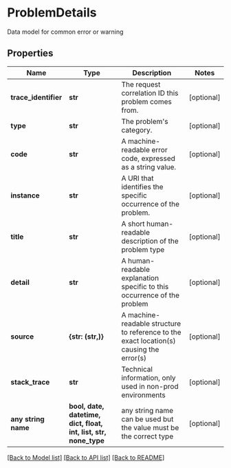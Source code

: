 # ProblemDetails

Data model for common error or warning

## Properties
Name | Type | Description | Notes
------------ | ------------- | ------------- | -------------
**trace_identifier** | **str** | The request correlation ID this problem comes from. | [optional] 
**type** | **str** | The problem&#39;s category. | [optional] 
**code** | **str** | A machine-readable  error code, expressed as a string value. | [optional] 
**instance** | **str** | A URI that identifies the specific occurrence of the problem. | [optional] 
**title** | **str** | A short human-readable description of the problem type | [optional] 
**detail** | **str** | A human-readable explanation specific to this occurrence of the problem | [optional] 
**source** | **{str: (str,)}** | A machine-readable structure to reference to the exact location(s) causing the error(s) | [optional] 
**stack_trace** | **str** | Technical information, only used in non-prod environments | [optional] 
**any string name** | **bool, date, datetime, dict, float, int, list, str, none_type** | any string name can be used but the value must be the correct type | [optional]

[[Back to Model list]](../README.md#documentation-for-models) [[Back to API list]](../README.md#documentation-for-api-endpoints) [[Back to README]](../README.md)


